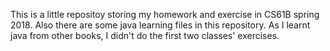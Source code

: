 This is a little repositoy storing my homework and exercise in CS61B spring 2018.
Also there are some java learning files in this repository.
As I learnt java from other books, I didn't do the first two classes' exercises.
